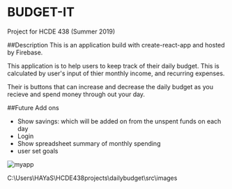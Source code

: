
# BUDGET-IT 
Project for HCDE 438 (Summer 2019) 


##Description
This is an application build with create-react-app and hosted by Firebase. 

This application is to help users to keep track of their daily budget. This is calculated by user's input of thier monthly income, and recurring expenses. 

Their is buttons that can increase and decrease the daily budget as you recieve and spend money through out your day. 

##Future Add ons

- Show savings: which will be added on from the unspent funds on each day
- Login 
- Show spreadsheet summary of monthly spending 
- user set goals 

![myapp](../images/app.png)

C:\Users\HAYaS\HCDE438projects\dailybudget\src\images
